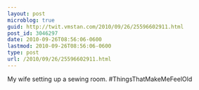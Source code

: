 ```yaml
---
layout: post
microblog: true
guid: http://twit.vmstan.com/2010/09/26/25596602911.html
post_id: 3046297
date: 2010-09-26T08:56:06-0600
lastmod: 2010-09-26T08:56:06-0600
type: post
url: /2010/09/26/25596602911.html
---
```

My wife setting up a sewing room. #ThingsThatMakeMeFeelOld
